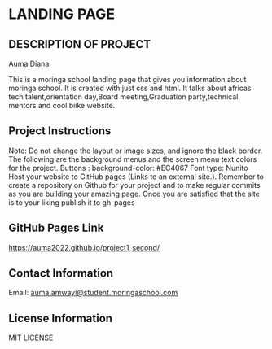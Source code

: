 # LANDING PAGE
## DESCRIPTION OF PROJECT
Auma Diana

This is a moringa school landing page that gives you information about moringa school.
It is created with just css and html.
It talks about africas tech talent,orientation day,Board meeting,Graduation party,technical mentors and cool biike website.

## Project Instructions
Note: Do not change the layout or image sizes, and ignore the black border. 
The following are the background menus and the screen menu text colors for the project.
Buttons : background-color: #EC4067
Font type: Nunito
Host your website to  GitHub pages (Links to an external site.).
Remember to create a repository on Github for your project and to make regular commits as you are building your amazing page. Once you are satisfied that the site is to your liking publish it to gh-pages
## GitHub Pages Link
https://auma2022.github.io/project1_second/
## Contact Information
Email: auma.amwayi@student.moringaschool.com
## License Information
MIT LICENSE



